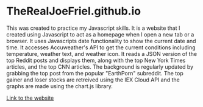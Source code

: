 # TheRealJoeFriel.github.io
This was created to practice my Javascript skills. It is a website that I created using Javascript to act as a homepage when I open a new tab or a browser. It uses Javascripts date functionality to show the current date and time. It accesses Accuweather's API to get the current conditions including temperature, weather text, and weather icon. It reads a JSON version of the top Reddit posts and displays them, along with the top New York Times articles, and the top CNN articles. The background is regularly updated by grabbing the top post from the popular "EarthPorn" subreddit. The top gainer and loser stocks are retreived using the IEX Cloud API and the graphs are made using the chart.js library.

[Link to the website](https://therealjoefriel.github.io/)
